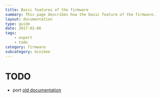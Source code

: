 ```yaml
---
title: Basic features of the firmware
summary: This page describes how the basic feature of the firmware.
layout: documentation
type: guide
date: 2017-02-06
tags: 
    - expert
    - todo
category: firmware
subcategory: minibee
---
```


# TODO

- port [old documentation](https://docs.sensestage.eu/old/firmware-wireless-configuration-with-the-minibee-firmware-library)


